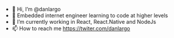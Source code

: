 - 👋 Hi, I’m @danlargo
- 👀 Embedded internet engineer learning to code at higher levels
- 🌱 I’m currently working in React, React.Native and NodeJs
- 📫 How to reach me https://twiter.com/danlargo

<!---
danlargo/danlargo is a ✨ special ✨ repository because its `README.md` (this file) appears on your GitHub profile.
You can click the Preview link to take a look at your changes.
--->
